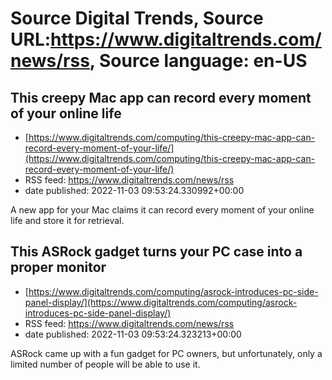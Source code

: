 # Source Digital Trends, Source URL:https://www.digitaltrends.com/news/rss, Source language: en-US

## This creepy Mac app can record every moment of your online life
 - [https://www.digitaltrends.com/computing/this-creepy-mac-app-can-record-every-moment-of-your-life/](https://www.digitaltrends.com/computing/this-creepy-mac-app-can-record-every-moment-of-your-life/)
 - RSS feed: https://www.digitaltrends.com/news/rss
 - date published: 2022-11-03 09:53:24.330992+00:00

A new app for your Mac claims it can record every moment of your online life and store it for retrieval.

## This ASRock gadget turns your PC case into a proper monitor
 - [https://www.digitaltrends.com/computing/asrock-introduces-pc-side-panel-display/](https://www.digitaltrends.com/computing/asrock-introduces-pc-side-panel-display/)
 - RSS feed: https://www.digitaltrends.com/news/rss
 - date published: 2022-11-03 09:53:24.323213+00:00

ASRock came up with a fun gadget for PC owners, but unfortunately, only a limited number of people will be able to use it.
